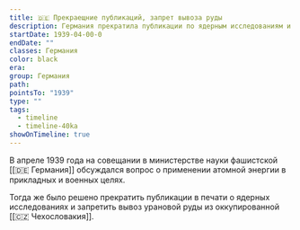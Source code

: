 ```yaml
---
title: 🇩🇪 Прекраещние публикаций, запрет вывоза руды
description: Германия прекратила публикации по ядерным исследованиям и запретила вывоз урановой руды из оккупированной Чехословакии.
startDate: 1939-04-00-0
endDate: ""
classes: Германия
color: black
era: 
group: Германия
path: 
pointsTo: "1939"
type: ""
tags:
  - timeline
  - timeline-40ka
showOnTimeline: true
---
```


В апреле 1939 года на совещании в министерстве науки фашистской [[🇩🇪 Германия]] обсуждался вопрос о применении атомной энергии в прикладных и военных целях. 

Тогда же было решено прекратить публикации в печати о ядерных исследованиях и запретить вывоз урановой руды из оккупированной [[🇨🇿 Чехословакия]].
